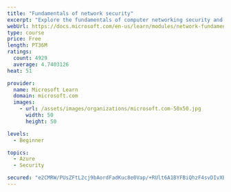 ```yaml
---
title: "Fundamentals of network security"
excerpt: "Explore the fundamentals of computer networking security and monitoring."
webUrl: https://docs.microsoft.com/en-us/learn/modules/network-fundamentals-2/
type: course
price: Free
length: PT36M
ratings:
  count: 4929
  average: 4.7403126
heat: 51

provider:
  name: Microsoft Learn
  domain: microsoft.com
  images:
    - url: /assets/images/organizations/microsoft.com-50x50.jpg
      width: 50
      height: 50

levels:
  - Beginner

topics:
  - Azure
  - Security

secured: "e2CMRW/PUsZFtL2cj9bAordFadKuc8e0Vap/+RUlt6A1BYFBiQhzF4svDIvXBky8EOI9UgWQ3jd3/7NeC41gRatKoHtgq0zUvb2K+1Fj60nwjTGj+u8PIykQnSDS4IEMKH1I8g6tZLcWptUJ0uUMK/y22BlvHcvZfOX3sAszdyZxyhvbjP3IhuuE1zfF8zRdfpzk+DsXQGNkdkjYsjS8LmOU8eDyAtHjUvpTymfAZqLv8HTqxyNNsfYXyewPKr2YKAc86uG4rP33EsMPdW1jS0p2x5XopnbrIhKnMbJChMVeKbILw5YLrFrEQLo3+HBCISI4MjS20taUGbFi43PJbJzZyXspTIsm0SyEUp9wS9Ze4SA/VQ/CQmaTm1N7cuvW3pGc9nFe9uE+2F7JLpptZgGdPi1F11SfZUNVQa3weVA=;pZ76JI9j8MVxlzGyD7mqwg=="
---
```


